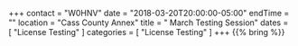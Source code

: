 +++
contact = "W0HNV"
date = "2018-03-20T20:00:00-05:00"
endTime = ""
location = "Cass County Annex"
title = " March Testing Session"
dates = [ "License Testing" ]
categories = [ "License Testing" ]
+++
{{% bring %}}

